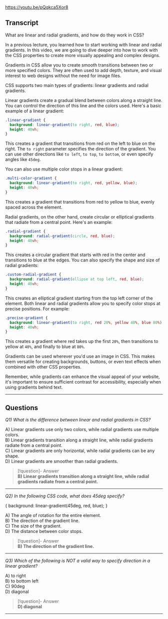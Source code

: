 https://youtu.be/pQqkca5Xor8

## Transcript
What are linear and radial gradients, and how do they work in CSS?

In a previous lecture, you learned how to start working with linear and radial gradients. In this video, we are going to dive deeper into how to work with the CSS properties to create more visually appealing and complex designs.

Gradients in CSS allow you to create smooth transitions between two or more specified colors. They are often used to add depth, texture, and visual interest to web designs without the need for image files.

CSS supports two main types of gradients: linear gradients and radial gradients.

Linear gradients create a gradual blend between colors along a straight line. You can control the direction of this line and the colors used. Here's a basic example of a linear gradient:

```css
.linear-gradient {
  background: linear-gradient(to right, red, blue);
  height: 40vh;
}
```

This creates a gradient that transitions from red on the left to blue on the right. The `to right` parameter specifies the direction of the gradient. You can use other directions like `to left`, `to top`, `to bottom`, or even specify angles like `45deg`.

You can also use multiple color stops in a linear gradient:

```css
.multi-color-gradient {
  background: linear-gradient(to right, red, yellow, blue);
  height: 40vh;
}
```

This creates a gradient that transitions from red to yellow to blue, evenly spaced across the element.

Radial gradients, on the other hand, create circular or elliptical gradients that radiate from a central point. Here's an example:

```css
.radial-gradient {
  background: radial-gradient(circle, red, blue);
  height: 40vh;
}
```

This creates a circular gradient that starts with red in the center and transitions to blue at the edges. You can also specify the shape and size of radial gradients:

```css
.custom-radial-gradient {
  background: radial-gradient(ellipse at top left, red, blue);
  height: 40vh;
}
```

This creates an elliptical gradient starting from the top left corner of the element. Both linear and radial gradients allow you to specify color stops at precise positions. For example:

```css
.precise-gradient {
  background: linear-gradient(to right, red 20%, yellow 40%, blue 80%);
  height: 40vh;
}
```

This creates a gradient where red takes up the first `20%`, then transitions to yellow at `40%`, and finally to blue at `80%`.

Gradients can be used wherever you'd use an image in CSS. This makes them versatile for creating backgrounds, buttons, or even text effects when combined with other CSS properties.

Remember, while gradients can enhance the visual appeal of your website, it's important to ensure sufficient contrast for accessibility, especially when using gradients behind text.

---
## Questions
*Q1) What is the difference between linear and radial gradients in CSS?*

A) Linear gradients use only two colors, while radial gradients use multiple colors.  
B) Linear gradients transition along a straight line, while radial gradients radiate from a central point.  
C) Linear gradients are only horizontal, while radial gradients can be any shape.  
D) Linear gradients are smoother than radial gradients.  

> [!question]- Answer  
> **B) Linear gradients transition along a straight line, while radial gradients radiate from a central point.**  

---

*Q2) In the following CSS code, what does 45deg specify?*

{
  background: linear-gradient(45deg, red, blue);
}  

A) The angle of rotation for the entire element.  
B) The direction of the gradient line.  
C) The size of the gradient.  
D) The distance between color stops.  

> [!question]- Answer  
> **B) The direction of the gradient line.**  

---

*Q3) Which of the following is NOT a valid way to specify direction in a linear gradient?*

A) to right  
B) to bottom left  
C) 90deg  
D) diagonal  

> [!question]- Answer  
> **D) diagonal**  

---
